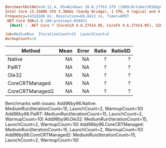 ``` ini

BenchmarkDotNet=v0.11.4, OS=Windows 10.0.17763.379 (1809/October2018Update/Redstone5)
Intel Core i5-2500K CPU 3.30GHz (Sandy Bridge), 1 CPU, 4 logical and 4 physical cores
Frequency=14318180 Hz, Resolution=69.8413 ns, Timer=HPET
.NET Core SDK=3.0.100-preview3-010431
  [Host] : .NET Core ? (CoreCLR 4.6.27414.05, CoreFX 4.6.27414.05), 32bit RyuJIT

Job=MediumRun  IterationCount=15  LaunchCount=2  
WarmupCount=10  

```
|          Method | Mean | Error | Ratio | RatioSD |
|---------------- |-----:|------:|------:|--------:|
|          Native |   NA |    NA |     ? |       ? |
|           PalRT |   NA |    NA |     ? |       ? |
|           Ole32 |   NA |    NA |     ? |       ? |
|  CoreCRTManaged |   NA |    NA |     ? |       ? |
| CoreCRTManaged2 |   NA |    NA |     ? |       ? |

Benchmarks with issues:
  Add96by96.Native: MediumRun(IterationCount=15, LaunchCount=2, WarmupCount=10)
  Add96by96.PalRT: MediumRun(IterationCount=15, LaunchCount=2, WarmupCount=10)
  Add96by96.Ole32: MediumRun(IterationCount=15, LaunchCount=2, WarmupCount=10)
  Add96by96.CoreCRTManaged: MediumRun(IterationCount=15, LaunchCount=2, WarmupCount=10)
  Add96by96.CoreCRTManaged2: MediumRun(IterationCount=15, LaunchCount=2, WarmupCount=10)
